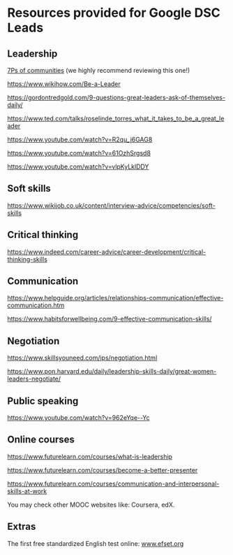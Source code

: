 # Resources provided for Google DSC Leads

## Leadership
[7Ps of communities](https://cmxhub.com/the-7ps-of-community/) (we highly recommend reviewing this one!)

https://www.wikihow.com/Be-a-Leader

https://gordontredgold.com/9-questions-great-leaders-ask-of-themselves-daily/

https://www.ted.com/talks/roselinde_torres_what_it_takes_to_be_a_great_leader

https://www.youtube.com/watch?v=R2qu_j6GAG8

https://www.youtube.com/watch?v=61OzhSrgsd8

https://www.youtube.com/watch?v=vlpKyLklDDY
 
## Soft skills
https://www.wikijob.co.uk/content/interview-advice/competencies/soft-skills
 
## Critical thinking
https://www.indeed.com/career-advice/career-development/critical-thinking-skills
 
## Communication
https://www.helpguide.org/articles/relationships-communication/effective-communication.htm

https://www.habitsforwellbeing.com/9-effective-communication-skills/
 
## Negotiation
https://www.skillsyouneed.com/ips/negotiation.html

https://www.pon.harvard.edu/daily/leadership-skills-daily/great-women-leaders-negotiate/
 
## Public speaking
https://www.youtube.com/watch?v=962eYqe--Yc
 
## Online courses
https://www.futurelearn.com/courses/what-is-leadership

https://www.futurelearn.com/courses/become-a-better-presenter

https://www.futurelearn.com/courses/communication-and-interpersonal-skills-at-work

You may check other MOOC websites like: Coursera, edX.
 
## Extras
The first free standardized English test online: www.efset.org
